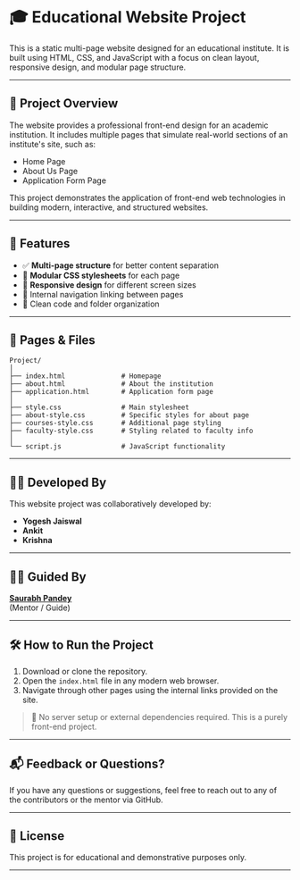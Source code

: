 
# 🎓 Educational Website Project

This is a static multi-page website designed for an educational institute. It is built using HTML, CSS, and JavaScript with a focus on clean layout, responsive design, and modular page structure.

---

## 📌 Project Overview

The website provides a professional front-end design for an academic institution. It includes multiple pages that simulate real-world sections of an institute's site, such as:

- Home Page
- About Us Page
- Application Form Page

This project demonstrates the application of front-end web technologies in building modern, interactive, and structured websites.

---

## 🚀 Features

- ✅ **Multi-page structure** for better content separation  
- 🎨 **Modular CSS stylesheets** for each page  
- 📱 **Responsive design** for different screen sizes  
- 🔗 Internal navigation linking between pages  
- 🧠 Clean code and folder organization  

---

## 🧾 Pages & Files

```
Project/
│
├── index.html              # Homepage
├── about.html              # About the institution
├── application.html        # Application form page
│
├── style.css               # Main stylesheet
├── about-style.css         # Specific styles for about page
├── courses-style.css       # Additional page styling
├── faculty-style.css       # Styling related to faculty info
│
└── script.js               # JavaScript functionality
```

---

## 👨‍💻 Developed By

This website project was collaboratively developed by:

- **Yogesh Jaiswal**
- **Ankit**
- **Krishna**

---

## 🧑‍🏫 Guided By

**[Saurabh Pandey](https://github.com/saurabhqaofficial)**  
(Mentor / Guide)

---

## 🛠️ How to Run the Project

1. Download or clone the repository.
2. Open the `index.html` file in any modern web browser.
3. Navigate through other pages using the internal links provided on the site.

> 📌 No server setup or external dependencies required. This is a purely front-end project.

---

## 📬 Feedback or Questions?

If you have any questions or suggestions, feel free to reach out to any of the contributors or the mentor via GitHub.

---

## 📄 License

This project is for educational and demonstrative purposes only.

---
